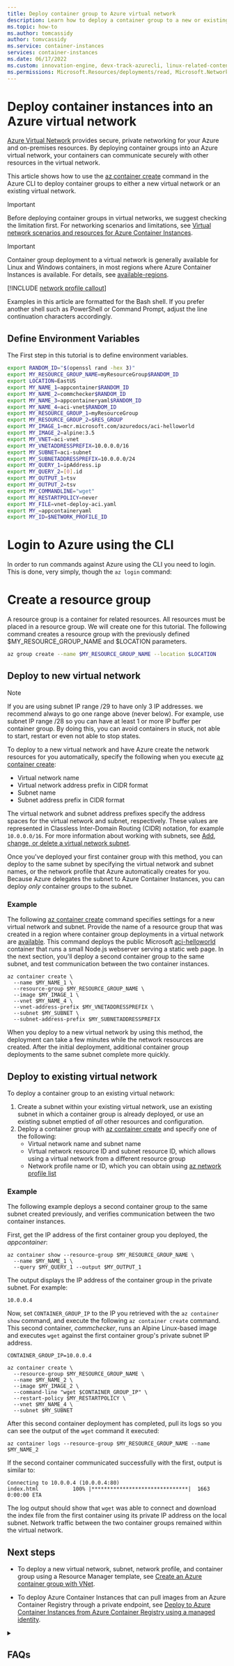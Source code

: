 ```yaml
---
title: Deploy container group to Azure virtual network
description: Learn how to deploy a container group to a new or existing Azure virtual network via the Azure CLI.
ms.topic: how-to
ms.author: tomcassidy
author: tomvcassidy
ms.service: container-instances
services: container-instances
ms.date: 06/17/2022
ms.custom: innovation-engine, devx-track-azurecli, linux-related-content
ms.permissions: Microsoft.Resources/deployments/read, Microsoft.Network/profiles/delete, Microsoft.ContainerInstance/containerGroups/restart/action, Microsoft.Network/profiles/read, Microsoft.ContainerInstance/containerGroups/write, Microsoft.Network/virtualNetworks/subnets/join/action, Microsoft.ContainerInstance/containerGroups/delete, Microsoft.Resources/resourceGroups/read, Microsoft.Network/virtualNetworks/networkSecurityGroups/read, Microsoft.Network/virtualNetworks/read, Microsoft.Network/virtualNetworks/subnets/read, Microsoft.ContainerInstance/containerGroups/list, Microsoft.Network/virtualnetworks/delete, Microsoft.Network/virtualNetworks/subnets/write, Microsoft.ContainerInstance/containerGroups/read, Microsoft.ContainerInstance/containerGroups/logs/read
---
```


# Deploy container instances into an Azure virtual network

[Azure Virtual Network](../virtual-network/virtual-networks-overview.md) provides secure, private networking for your Azure and on-premises resources. By deploying container groups into an Azure virtual network, your containers can communicate securely with other resources in the virtual network.

This article shows how to use the [az container create][az-container-create] command in the Azure CLI to deploy container groups to either a new virtual network or an existing virtual network.

> [!IMPORTANT]
> Before deploying container groups in virtual networks, we suggest checking the limitation first. For networking scenarios and limitations, see [Virtual network scenarios and resources for Azure Container Instances](container-instances-virtual-network-concepts.md).

> [!IMPORTANT]
> Container group deployment to a virtual network is generally available for Linux and Windows containers, in most regions where Azure Container Instances is available. For details, see [available-regions][available-regions].

[!INCLUDE [network profile callout](./includes/network-profile/network-profile-callout.md)]

Examples in this article are formatted for the Bash shell. If you prefer another shell such as PowerShell or Command Prompt, adjust the line continuation characters accordingly.


## Define Environment Variables

The First step in this tutorial is to define environment variables.

```bash
export RANDOM_ID="$(openssl rand -hex 3)"
export MY_RESOURCE_GROUP_NAME=myResourceGroup$RANDOM_ID
export LOCATION=EastUS
export MY_NAME_1=appcontainer$RANDOM_ID
export MY_NAME_2=commchecker$RANDOM_ID
export MY_NAME_3=appcontaineryaml$RANDOM_ID
export MY_NAME_4=aci-vnet$RANDOM_ID
export MY_RESOURCE_GROUP_1=myResourceGroup
export MY_RESOURCE_GROUP_2=$RES_GROUP
export MY_IMAGE_1=mcr.microsoft.com/azuredocs/aci-helloworld
export MY_IMAGE_2=alpine:3.5
export MY_VNET=aci-vnet
export MY_VNETADDRESSPREFIX=10.0.0.0/16
export MY_SUBNET=aci-subnet
export MY_SUBNETADDRESSPREFIX=10.0.0.0/24
export MY_QUERY_1=ipAddress.ip
export MY_QUERY_2=[0].id
export MY_OUTPUT_1=tsv
export MY_OUTPUT_2=tsv
export MY_COMMANDLINE="wget"
export MY_RESTARTPOLICY=never
export MY_FILE=vnet-deploy-aci.yaml
export MY_=appcontaineryaml
export MY_ID=$NETWORK_PROFILE_ID
```
# Login to Azure using the CLI

In order to run commands against Azure using the CLI you need to login. This is done, very simply, though the `az login` command:

# Create a resource group

A resource group is a container for related resources. All resources must be placed in a resource group. We will create one for this tutorial. The following command creates a resource group with the previously defined $MY_RESOURCE_GROUP_NAME and $LOCATION parameters.

```bash
az group create --name $MY_RESOURCE_GROUP_NAME --location $LOCATION
```

## Deploy to new virtual network

> [!NOTE]
> If you are using subnet IP range /29 to have only 3 IP addresses. we recommend always to go one range above (never below). For example, use subnet IP range /28 so you can have at least 1 or more IP buffer per container group. By doing this, you can avoid containers in stuck, not able to start, restart or even not able to stop states.

To deploy to a new virtual network and have Azure create the network resources for you automatically, specify the following when you execute [az container create][az-container-create]:

* Virtual network name
* Virtual network address prefix in CIDR format
* Subnet name
* Subnet address prefix in CIDR format

The virtual network and subnet address prefixes specify the address spaces for the virtual network and subnet, respectively. These values are represented in Classless Inter-Domain Routing (CIDR) notation, for example `10.0.0.0/16`. For more information about working with subnets, see [Add, change, or delete a virtual network subnet](../virtual-network/virtual-network-manage-subnet.md).

Once you've deployed your first container group with this method, you can deploy to the same subnet by specifying the virtual network and subnet names, or the network profile that Azure automatically creates for you. Because Azure delegates the subnet to Azure Container Instances, you can deploy *only* container groups to the subnet.

### Example

The following [az container create][az-container-create] command specifies settings for a new virtual network and subnet. Provide the name of a resource group that was created in a region where container group deployments in a virtual network are [available](container-instances-region-availability.md). This command deploys the public Microsoft [aci-helloworld][aci-helloworld] container that runs a small Node.js webserver serving a static web page. In the next section, you'll deploy a second container group to the same subnet, and test communication between the two container instances.

```azurecli-interactive
az container create \
  --name $MY_NAME_1 \
  --resource-group $MY_RESOURCE_GROUP_NAME \
  --image $MY_IMAGE_1 \
  --vnet $MY_NAME_4 \
  --vnet-address-prefix $MY_VNETADDRESSPREFIX \
  --subnet $MY_SUBNET \
  --subnet-address-prefix $MY_SUBNETADDRESSPREFIX
```

When you deploy to a new virtual network by using this method, the deployment can take a few minutes while the network resources are created. After the initial deployment, additional container group deployments to the same subnet complete more quickly.

## Deploy to existing virtual network

To deploy a container group to an existing virtual network:

1. Create a subnet within your existing virtual network, use an existing subnet in which a container group is already deployed, or use an existing subnet emptied of *all* other resources and configuration.
1. Deploy a container group with [az container create][az-container-create] and specify one of the following:
   * Virtual network name and subnet name
   * Virtual network resource ID and subnet resource ID, which allows using a virtual network from a different resource group
   * Network profile name or ID, which you can obtain using [az network profile list][az-network-profile-list]

### Example

The following example deploys a second container group to the same subnet created previously, and verifies communication between the two container instances.

First, get the IP address of the first container group you deployed, the *appcontainer*:

```azurecli-interactive
az container show --resource-group $MY_RESOURCE_GROUP_NAME \
  --name $MY_NAME_1 \
  --query $MY_QUERY_1 --output $MY_OUTPUT_1
```

The output displays the IP address of the container group in the private subnet. For example:

```output
10.0.0.4
```

Now, set `CONTAINER_GROUP_IP` to the IP you retrieved with the `az container show` command, and execute the following `az container create` command. This second container, *commchecker*, runs an Alpine Linux-based image and executes `wget` against the first container group's private subnet IP address.

```azurecli-interactive
CONTAINER_GROUP_IP=10.0.0.4

az container create \
  --resource-group $MY_RESOURCE_GROUP_NAME \
  --name $MY_NAME_2 \
  --image $MY_IMAGE_2 \
  --command-line "wget $CONTAINER_GROUP_IP" \
  --restart-policy $MY_RESTARTPOLICY \
  --vnet $MY_NAME_4 \
  --subnet $MY_SUBNET
```

After this second container deployment has completed, pull its logs so you can see the output of the `wget` command it executed:

```azurecli-interactive
az container logs --resource-group $MY_RESOURCE_GROUP_NAME --name $MY_NAME_2
```

If the second container communicated successfully with the first, output is similar to:

```output
Connecting to 10.0.0.4 (10.0.0.4:80)
index.html           100% |*******************************|  1663   0:00:00 ETA
```

The log output should show that `wget` was able to connect and download the index file from the first container using its private IP address on the local subnet. Network traffic between the two container groups remained within the virtual network.

## Next steps

* To deploy a new virtual network, subnet, network profile, and container group using a Resource Manager template, see [Create an Azure container group with VNet](https://github.com/Azure/azure-quickstart-templates/tree/master/quickstarts/microsoft.containerinstance/aci-vnet).

* To deploy Azure Container Instances that can pull images from an Azure Container Registry through a private endpoint, see [Deploy to Azure Container Instances from Azure Container Registry using a managed identity](../container-instances/using-azure-container-registry-mi.md).

<!-- IMAGES -->
[aci-vnet-01]: ./media/container-instances-vnet/aci-vnet-01.png

<!-- LINKS - External -->
[aci-helloworld]: https://hub.docker.com/_/microsoft-azuredocs-aci-helloworld

<!-- LINKS - Internal -->
[az-container-create]: /cli/azure/container#az_container_create
[az-container-show]: /cli/azure/container#az_container_show
[az-network-vnet-create]: /cli/azure/network/vnet#az_network_vnet_create
[az-network-profile-list]: /cli/azure/network/profile#az_network_profile_list
[available-regions]: https://azure.microsoft.com/explore/global-infrastructure/products-by-region/?products=container-instances

<details>
<summary><h2>FAQs</h2></summary>

#### Q. What is the command-specific breakdown of permissions needed to implement this doc? 

A. _Format: Commands as they appears in the doc | list of unique permissions needed to run each of those commands_


  - ```azurecli-interactive az container create \ --name $MY_NAME_1 \ --resource-group $MY_RESOURCE_GROUP_NAME \ --image $MY_IMAGE_1 \ --vnet $MY_NAME_4 \ --vnet-address-prefix $MY_VNETADDRESSPREFIX \ --subnet $MY_SUBNET \ --subnet-address-prefix $MY_SUBNETADDRESSPREFIX ```

      - Microsoft.ContainerInstance/containerGroups/restart/action
      - Microsoft.ContainerInstance/containerGroups/write
      - Microsoft.ContainerInstance/containerGroups/delete
      - Microsoft.Network/virtualNetworks/read
      - Microsoft.Network/virtualNetworks/subnets/read
      - Microsoft.ContainerInstance/containerGroups/list
      - Microsoft.ContainerInstance/containerGroups/read
  - ```azurecli-interactive az container show --resource-group $MY_RESOURCE_GROUP_NAME \ --name $MY_NAME_1 \ --query $MY_QUERY_1 --output $MY_OUTPUT_1 ```

      - Microsoft.Resources/resourceGroups/read
      - Microsoft.Resources/deployments/read
      - Microsoft.ContainerInstance/containerGroups/read
  - ```azurecli-interactive CONTAINER_GROUP_IP=<container-group-IP-address> az container create \ --resource-group $MY_RESOURCE_GROUP_NAME \ --name $MY_NAME_2 \ --image $MY_IMAGE_2 \ --command-line "wget $CONTAINER_GROUP_IP" \ --restart-policy $MY_RESTARTPOLICY \ --vnet $MY_NAME_4 \ --subnet $MY_SUBNET ```

      - Microsoft.Network/virtualNetworks/subnets/join/action
      - Microsoft.ContainerInstance/containerGroups/write
      - Microsoft.Network/virtualNetworks/networkSecurityGroups/read
      - Microsoft.Network/virtualNetworks/read
      - Microsoft.Network/virtualNetworks/subnets/read
      - Microsoft.Network/virtualNetworks/subnets/write
  - ```azurecli-interactive az container logs --resource-group $MY_RESOURCE_GROUP_NAME --name $MY_NAME_2 ```

      - Microsoft.ContainerInstance/containerGroups/read
      - Microsoft.ContainerInstance/containerGroups/logs/read
  - ```azurecli-interactive az container create --resource-group $MY_RESOURCE_GROUP_NAME \ --file $MY_FILE ```

      - Microsoft.ContainerInstance/containerGroups/delete
      - Microsoft.ContainerInstance/containerGroups/list
      - Microsoft.ContainerInstance/containerGroups/read
      - Microsoft.ContainerInstance/containerGroups/write
  - ```azurecli-interactive az container delete --resource-group $MY_RESOURCE_GROUP_NAME --name $MY_NAME_1 -y az container delete --resource-group $MY_RESOURCE_GROUP_NAME --name $MY_NAME_2 -y az container delete --resource-group $MY_RESOURCE_GROUP_NAME --name $MY_NAME_3 -y ```

      - Microsoft.ContainerInstance/containerGroups/delete
      - Microsoft.ContainerInstance/containerGroups/write
  - ```azurecli-interactive # Replace <my-resource-group> with the name of your resource group # Assumes one virtual network in resource group RES_GROUP=<my-resource-group> # Get network profile ID # Assumes one profile in virtual network NETWORK_PROFILE_ID=$(az network profile list --resource-group $RES_GROUP --query [0].id --output $MY_OUTPUT_1) # Delete the network profile az network profile delete --id $NETWORK_PROFILE_ID -y # Delete virtual network az network vnet delete --resource-group $RES_GROUP --name $MY_NAME_4 ```

      - Microsoft.Network/profiles/delete
      - Microsoft.Network/virtualnetworks/delete
      - Microsoft.Network/profiles/read

#### Q. What are the prerequisites for deploying containers to an Azure virtual network? 

A. Before deploying container groups to an Azure virtual network, it is important to check the limitations and prerequisites. You can find detailed information about the networking scenarios and limitations for Azure Container Instances in the [Virtual network scenarios and resources for Azure Container Instances](https://docs.microsoft.com/azure/container-instances/container-instances-virtual-network-concepts) documentation.


#### Q. How do I deploy container instances to a new virtual network? 

A. To deploy container instances to a new virtual network, you need to use the `az container create` command with appropriate parameters. The parameters include the virtual network name, virtual network address prefix, subnet name, and subnet address prefix. You can find an example command and detailed instructions in the [Deploy to new virtual network](https://docs.microsoft.com/azure/container-instances/container-instances-vnet-deploy#deploy-to-new-virtual-network) section of the documentation.


#### Q. How do I deploy container instances to an existing virtual network? 

A. To deploy container instances to an existing virtual network, you need to create a subnet within the virtual network and then use the `az container create` command with the appropriate parameters. The parameters can include the virtual network name and subnet name, virtual network resource ID and subnet resource ID, or network profile name or ID. You can find an example command and detailed instructions in the [Deploy to existing virtual network](https://docs.microsoft.com/azure/container-instances/container-instances-vnet-deploy#deploy-to-existing-virtual-network) section of the documentation.


#### Q. How can I verify communication between container instances deployed to the same virtual network? 

A. To verify communication between container instances deployed to the same virtual network, you can use the `az container show` and `az container logs` commands. The `az container show` command retrieves the IP address of a container group, while the `az container logs` command retrieves the logs of a container group. You can find detailed examples and instructions in the [Deploy to existing virtual network](https://docs.microsoft.com/azure/container-instances/container-instances-vnet-deploy#deploy-to-existing-virtual-network) section of the documentation.


#### Q. What is the process to delete container instances and network resources? 

A. To delete container instances, you can use the `az container delete` command with the appropriate parameters, such as resource group name and container instance name. To delete network resources, there is a script provided in the documentation. The script assumes that you have created a virtual network and subnet using the example commands provided earlier in the documentation. The script deletes the virtual network and subnet. Before running the script, ensure that you no longer need any of the resources in the virtual network, as the deletion of resources is irreversible. You can find the script and more details in the [Clean up resources](https://docs.microsoft.com/azure/container-instances/container-instances-vnet-deploy#clean-up-resources) section of the documentation.

</details>